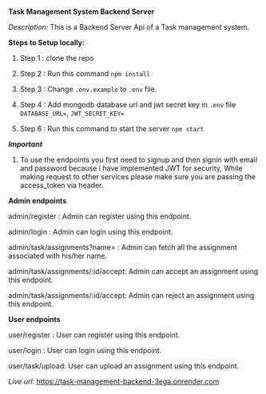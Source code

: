 **Task Management System Backend Server**

*Description:* This is a Backend Server Api of a Task management system.

**Steps to Setup locally:**

1. Step 1 : clone the repo
    
1. Step 2 : Run this command ```npm install```
1. Step 3 : Change ```.env.example``` to ```.env``` file.
1. Step 4 : Add mongodb database url and jwt secret key in ```.env``` file ```DATABASE_URL=```, ```JWT_SECRET_KEY=```
 1. Step 6 : Run this command to start the server ```npm start```


***Important***
1. To use the endpoints you first need to signup and then signin with email and password because i have implemented JWT for security, While making request to other services please make sure you are passing the access_token via header.
 
**Admin endpoints**

admin/register : Admin can register using this endpoint.

admin/login : Admin can login using this endpoint.

admin/task/assignments?name= : Admin can fetch all the assignment associated with his/her name.

admin/task/assignments/:id/accept: Admin can accept an assignment using this endpoint.

admin/task/assignments/:id/accept: Admin can reject an assignment using this endpoint.


**User endpoints**

user/register : User can register using this endpoint.

user/login : User can login using this endpoint.

user/task/upload: User can upload an assignment using this endpoint.


*Live url:*    https://task-management-backend-3ega.onrender.com
